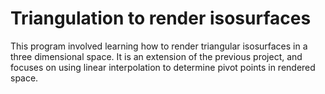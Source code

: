 # Triangulation to render isosurfaces
This program involved learning how to render triangular isosurfaces in a three dimensional space. It is an extension of the previous project, and focuses on using linear interpolation to determine pivot points in rendered space.
